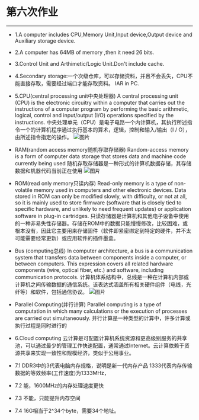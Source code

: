 第六次作业
======
---
* 1.A computer includes CPU,Memory Unit,Input device,Output device and Auxiliary storage device.

* 2.A  computer has 64MB of memory ,then it need 26 bits.

* 3.Control Unit and Arthimetic/Logic Unit.Don't include cache.

* 4.Secondary storage:一个次级仓库，可以存储资料，并且不会丢失，CPU不能直接存取，需要经过端口才能存取资料。
IAR in PC.

* 5.CPU(central processing unit中央处理器)
A central processing unit (CPU) is the electronic circuitry within a computer that carries out the instructions of a computer program by performing the basic arithmetic, logical, control and input/output (I/O) operations specified by the instructions.
中央处理单元（CPU）是电子电路一个内计算机，其执行所述指令一个的计算机程序通过执行基本的算术，逻辑，控制和输入/输出（I / O），由所述指令指定的操作。
![图片](https://img.purch.com/broadwell-cpu/w/450/aHR0cDovL21lZGlhLmJlc3RvZm1pY3JvLmNvbS9FL1cvNTAwNzkyL29yaWdpbmFsL0Jyb2Fkd2VsbC1DUFUuanBn)
* RAM(random access memory随机存取存储器)
Random-access memory is a form of computer data storage that stores data and machine code currently being used
随机存取存储器是一种形式的计算机数据存储，其存储数据和机器代码当前正在使用
![图片](https://thumbs.dreamstime.com/z/%E8%AE%A1%E7%AE%97%E6%9C%BA%E9%9A%8F%E6%9C%BA%E5%AD%98%E5%8F%96%E5%AD%98%E5%82%A8%E5%99%A8%E6%A8%A1%E5%9D%97%E7%9A%84%E9%9B%B6%E4%BB%B6-115492533.jpg)

* ROM(read only memory只读内存)
Read-only memory is a type of non-volatile memory used in computers and other electronic devices. Data stored in ROM can only be modified slowly, with difficulty, or not at all, so it is mainly used to store firmware (software that is closely tied to specific hardware, and unlikely to need frequent updates) or application software in plug-in cartridges.
只读存储器是计算机和其他电子设备中使用的一种非易失性存储器。存储在ROM中的数据只能慢慢修改，比较困难，或根本没有，因此它主要用来存储固件（软件即紧密绑定到特定的硬件，并不太可能需要经常更新）或应用软件的插件墨盒。

* Bus (computing总线)
In computer architecture, a bus is a communication system that transfers data between components inside a computer, or between computers. This expression covers all related hardware components (wire, optical fiber, etc.) and software, including communication protocols.
计算机体系结构中，总线是一种在计算机内部或计算机之间传输数据的通信系统。该表达式涵盖所有相关硬件组件（电线，光纤等）和软件，包括通信协议。
![图片](https://gss3.bdstatic.com/7Po3dSag_xI4khGkpoWK1HF6hhy/baike/w%3D268%3Bg%3D0/sign=711f7940042442a7ae0efaa3e978ca76/ac345982b2b7d0a2e3ba475ec0ef76094a369a86.jpg)

* Parallel Computing(并行计算)
Parallel computing is a type of computation in which many calculations or the execution of processes are carried out simultaneously.
并行计算是一种类型的计算中，许多计算或执行过程是同时进行的

* 6.Cloud computing
云计算是可配置计算机系统资源和更高级别服务的共享池，可以通过最少的管理工作快速配置，通常通过Internet。云计算依赖于资源共享来实现一致性和规模经济，类似于公用事业。

* 7.1 
DDR3中的3代表电脑内存规格，说明是新一代内存产品
1333代表内存传输数据的等效频率(工作速度)为1333MHz，

* 7.2 
能，1600MHz的内存处理速度更快

* 7.3 
不能，只能提升内存空间

* 7.4 
16G相当于2^34个byte，需要34个地址。